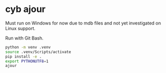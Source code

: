 # cyb ajour

Must run on Windows for now due to mdb files and not yet investigated
on Linux support.

Run with Git Bash.

```bash
python -m venv .venv
source .venv/Scripts/activate
pip install -e .
export PYTHONUTF8=1
ajour
```
